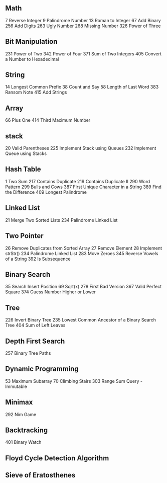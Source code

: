 ## Math
7 Reverse Integer
9 Palindrome Number
13 Roman to Integer
67 Add Binary
256 Add Digits
263 Ugly Number
268 Missing Number
326 Power of Three

## Bit Manipulation
231 Power of Two
342 Power of Four
371 Sum of Two Integers
405 Convert a Number to Hexadecimal

## String
14 Longest Common Prefix
38 Count and Say
58 Length of Last Word
383 Ransom Note
415 Add Strings

## Array
66 Plus One
414 Third Maximum Number

## stack
20 Valid Parentheses 
225 Implement Stack using Queues
232 Implement Queue using Stacks

## Hash Table
1 Two Sum
217 Contains Duplicate
219 Contains Duplicate II
290 Word Pattern
299 Bulls and Cows
387 First Unique Character in a String
389 Find the Difference
409 Longest Palindrome

## Linked List
21 Merge Two Sorted Lists
234 Palindrome Linked List

## Two Pointer
26 Remove Duplicates from Sorted Array
27 Remove Element
28 Implement strStr()
234 Palindrome Linked List
283 Move Zeroes
345 Reverse Vowels of a String
392 Is Subsequence

## Binary Search
35 Search Insert Position
69 Sqrt(x)
278 First Bad Version
367 Valid Perfect Square
374 Guess Number Higher or Lower

## Tree
226 Invert Binary Tree
235 Lowest Common Ancestor of a Binary Search Tree
404 Sum of Left Leaves

## Depth First Search
257 Binary Tree Paths

## Dynamic Programming
53 Maximum Subarray
70 Climbing Stairs
303 Range Sum Query - Immutable

## Minimax
292	Nim Game

## Backtracking
401 Binary Watch

## Floyd Cycle Detection Algorithm

## Sieve of Eratosthenes